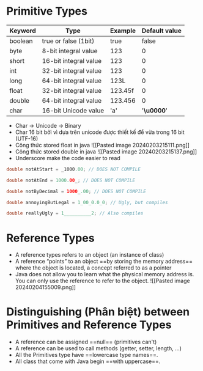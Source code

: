 # Primitive Types

| Keyword | Type | Example | Default value |
| ---- | ---- | ---- | ---- |
| boolean | true or false (1bit) | true | false |
| byte | 8-bit integral value | 123 | 0 |
| short | 16-bit integral value | 123 | 0 |
| int | 32-bit integral value | 123 | 0 |
| long | 64-bit integral value | 123L | 0 |
| float | 32-bit integral value | 123.45f | 0 |
| double | 64-bit integral value | 123.456 | 0 |
| char | 16-bit Unicode value | 'a' | '**\u0000**' |
+ Char -> Unicode -> Binary
+ Char 16 bit bởi vì dựa trên unicode được thiết kế để vừa trong 16 bit (UTF-16)
+ Công thức stored float in java
![[Pasted image 20240203215111.png]]
+ Công thức stored double in java
![[Pasted image 20240203215137.png]]
+ Underscore make the code easier to read
```java
double notAtStart = _1000.00; // DOES NOT COMPILE

double notAtEnd = 1000.00_; // DOES NOT COMPILE

double notByDecimal = 1000_.00; // DOES NOT COMPILE

double annoyingButLegal = 1_00_0.0_0; // Ugly, but compiles

double reallyUgly = 1__________2; // Also compiles
```
# Reference Types
+ A reference types refers to an object (an instance of class)
+ A reference “points” to an object ==by storing the memory address== where the object is located, a concept referred to as a pointer
+ Java does not allow you to learn what the physical memory address is. You can only use the reference to refer to the object.
![[Pasted image 20240204155009.png]]
# Distinguishing (Phân biệt) between Primitives and Reference Types
+ A reference can be assigned ==null== (primitives can't)
+ A reference can be used to call methods (getter, setter, length, ...)
+ All the Primitives type have ==lowercase type names==.
+ All class that come with Java begin ==with uppercase==.
